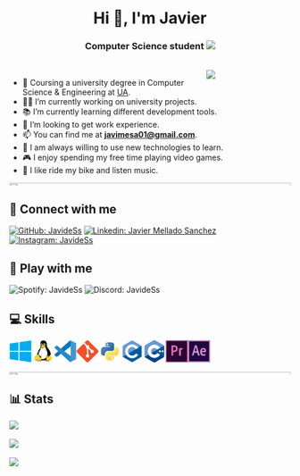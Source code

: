 <!--
https://tumblr.com/
https://www.pinterest.es/
https://getemoji.com/
https://github.com/devicons/devicon/tree/master/icons
https://github.com/progfay/shields-with-icon/blob/master/README.md?plain=1
https://github.com/anuraghazra/github-readme-stats
https://rahuldkjain.github.io/gh-profile-readme-generator/
-->

<h1 align="center">Hi 👋, I'm Javier</h1>
<h3 align="center">Computer Science student <img width="5%" src="https://github.githubassets.com/images/mona-loading-dark.gif"/></h3>
<br>

<img width="30%" src="https://i.pinimg.com/originals/28/0a/05/280a05c05fa4cd05717a9256d661f425.gif" align="right"/>

- 🌱 Coursing a university degree in Computer Science & Engineering at [UA](https://www.ua.es/en/index.html).
- 👨‍💻 I’m currently working on university projects.
- 📚 I’m currently learning different development tools.
- 🔎 I’m looking to get work experience.
- 📫 You can find me at **javimesa01@gmail.com**.
- 🚀 I am always willing to use new technologies to learn.
- 🎮 I enjoy spending my free time playing video games.
- 🌳 I like ride my bike and listen music.
<!-- - ⚡ <frase> -->
<!-- - 📜 Here is [my webpage](<url>) and [portfolio](<url>). -->

<img style="display:block; margin-left:auto; margin-right:auto; height:100%; width:100%; max-height:5px" src="https://raw.githubusercontent.com/andreasbm/readme/master/assets/lines/rainbow.png"></img>

## 📌 Connect with me
[![GitHub: JavideSs](https://img.shields.io/github/followers/JavideSs?label=follow&style=social)](https://github.com/JavideSs)
[![Linkedin: Javier Mellado Sanchez](https://img.shields.io/static/v1?logo=Linkedin&message=Javier-Mellado-Sanchez&style=soc&color=blue&label=)](https://www.linkedin.com/in/javier-mellado-sanchez-28a172185/)
[![Instagram: JavideSs](https://img.shields.io/static/v1?logo=Instagram&message=JavideSs&style=flat-square&color=bf1776&logoColor=white&label=)](https://www.instagram.com/javidess/)


## 👾 Play with me
![Spotify: JavideSs](https://img.shields.io/static/v1?logo=Spotify&message=JavideSs&style=flat-square&color=1DB954&logoColor=white&=&label=)
![Discord: JavideSs](https://img.shields.io/static/v1?logo=Discord&message=JavideSs&style=flat-square&color=7289da&logoColor=white&=&label=)

## 💻 Skills
<img src="https://raw.githubusercontent.com/devicons/devicon/master/icons/windows8/windows8-original.svg" alt="windows" width="40" height="40"/><img src="https://raw.githubusercontent.com/devicons/devicon/master/icons/linux/linux-original.svg" alt="linux" width="40" height="40"/><img src="https://raw.githubusercontent.com/devicons/devicon/master/icons/vscode/vscode-original.svg" alt="vsc" width="40" height="40"/><img src="https://raw.githubusercontent.com/devicons/devicon/master/icons/git/git-original.svg" alt="git" width="40" height="40"/><img src="https://raw.githubusercontent.com/devicons/devicon/master/icons/python/python-original.svg" alt="python" width="40" height="40"/><img src="https://raw.githubusercontent.com/devicons/devicon/master/icons/c/c-original.svg" alt="c" width="40" height="40"/><img src="https://raw.githubusercontent.com/devicons/devicon/master/icons/cplusplus/cplusplus-original.svg" alt="c++" width="40" height="40"/><img src="https://raw.githubusercontent.com/devicons/devicon/master/icons/premierepro/premierepro-original.svg" alt="adobe-premiere-pro" width="40" height="40"/><img src="https://raw.githubusercontent.com/devicons/devicon/master/icons/aftereffects/aftereffects-original.svg" alt="adobe-after-effects" width="40" height="40"/>

<img style="display:block; margin-left:auto; margin-right:auto; height:100%; width:100%; max-height:5px" src="https://raw.githubusercontent.com/andreasbm/readme/master/assets/lines/rainbow.png"></img>

## 📊 Stats
![](https://komarev.com/ghpvc/?username=javidess)

![](https://metrics.lecoq.io/JavideSs)

![](https://github-readme-stats.vercel.app/api/top-langs?username=javidess&langs_count=6&locale=en&layout=compact&hide_border=true&theme=synthwave&text_color=FFFFFF)